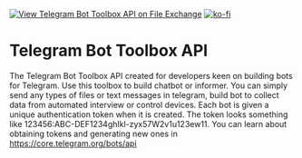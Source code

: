 [![View Telegram Bot Toolbox API on File Exchange](https://www.mathworks.com/matlabcentral/images/matlab-file-exchange.svg)](https://www.mathworks.com/matlabcentral/fileexchange/90890-telegram-bot-toolbox-api)
[![ko-fi](https://ko-fi.com/img/githubbutton_sm.svg)](https://ko-fi.com/V7V664FUA)
# Telegram Bot Toolbox API
The Telegram Bot Toolbox API created for developers keen on building bots for Telegram.
Use this toolbox to build chatbot or informer. You can simply send any types of files or text messages in telegram, build bot to collect data from automated interview or control devices.
Each bot is given a unique authentication token when it is created. The token looks something like 123456:ABC-DEF1234ghIkl-zyx57W2v1u123ew11. You can learn about obtaining tokens and generating new ones in https://core.telegram.org/bots/api